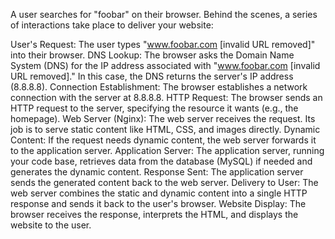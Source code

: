 A user searches for "foobar" on their browser. Behind the scenes, a series of interactions take place to deliver your website:

User's Request: The user types "www.foobar.com [invalid URL removed]" into their browser.
DNS Lookup: The browser asks the Domain Name System (DNS) for the IP address associated with "www.foobar.com [invalid URL removed]." In this case, the DNS returns the server's IP address (8.8.8.8).
Connection Establishment: The browser establishes a network connection with the server at 8.8.8.8.
HTTP Request: The browser sends an HTTP request to the server, specifying the resource it wants (e.g., the homepage).
Web Server (Nginx): The web server receives the request. Its job is to serve static content like HTML, CSS, and images directly.
Dynamic Content: If the request needs dynamic content, the web server forwards it to the application server.
Application Server: The application server, running your code base, retrieves data from the database (MySQL) if needed and generates the dynamic content.
Response Sent: The application server sends the generated content back to the web server.
Delivery to User: The web server combines the static and dynamic content into a single HTTP response and sends it back to the user's browser.
Website Display: The browser receives the response, interprets the HTML, and displays the website to the user.
